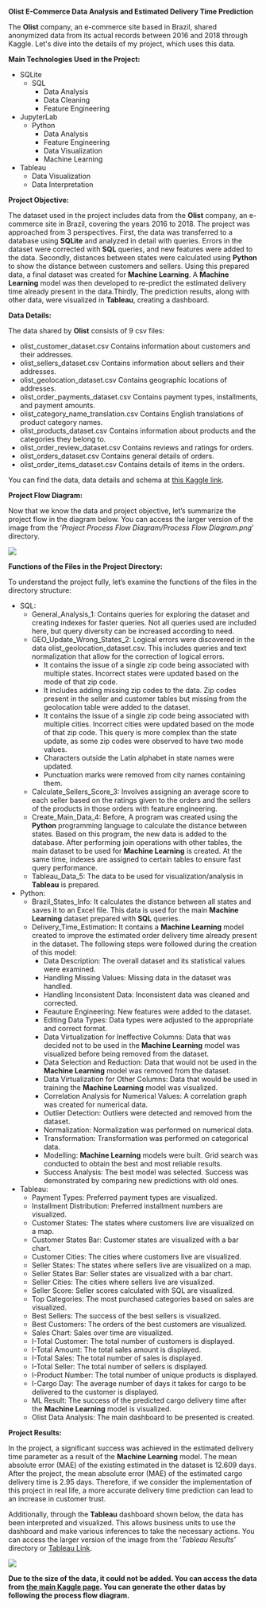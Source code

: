 **Olist E-Commerce Data Analysis and Estimated Delivery Time Prediction**

The **Olist** company, an e-commerce site based in Brazil, shared anonymized data from its actual records between 2016 and 2018 through Kaggle. Let's dive into the details of my project, which uses this data.

**Main Technologies Used in the Project:**

-   SQLite
    -   SQL
        -   Data Analysis
        -   Data Cleaning
        -   Feature Engineering
-   JupyterLab
    -   Python
        -   Data Analysis
        -   Feature Engineering
        -   Data Visualization
        -   Machine Learning
-   Tableau
    -   Data Visualization
    -   Data Interpretation

**Project Objective:**

The dataset used in the project includes data from the **Olist** company, an e-commerce site in Brazil, covering the years 2016 to 2018. The project was approached from 3 perspectives. First, the data was transferred to a database using **SQLite** and analyzed in detail with queries. Errors in the dataset were corrected with **SQL** queries, and new features were added to the data. Secondly, distances between states were calculated using **Python** to show the distance between customers and sellers. Using this prepared data, a final dataset was created for **Machine Learning**. A **Machine Learning** model was then developed to re-predict the estimated delivery time already present in the data.Thirdly, The prediction results, along with other data, were visualized in **Tableau**, creating a dashboard.

**Data Details:**

The data shared by **Olist** consists of 9 csv files:

-   olist_customer_dataset.csv Contains information about customers and their addresses.
-   olist_sellers_dataset.csv Contains information about sellers and their addresses.
-   olist_geolocation_dataset.csv Contains geographic locations of addresses.
-   olist_order_payments_dataset.csv Contains payment types, installments, and payment amounts.
-   olist_category_name_translation.csv Contains English translations of product category names.
-   olist_products_dataset.csv Contains information about products and the categories they belong to.
-   olist_order_review_dataset.csv Contains reviews and ratings for orders.
-   olist_orders_dataset.csv Contains general details of orders.
-   olist_order_items_dataset.csv Contains details of items in the orders.

You can find the data, data details and schema at [this Kaggle link](https://www.kaggle.com/datasets/olistbr/brazilian-ecommerce/data).

**Project Flow Diagram:**

Now that we know the data and project objective, let’s summarize the project flow in the diagram below. You can access the larger version of the image from the ‘*Project* *Process Flow Diagram/Process Flow Diagram.png*’ directory.

![](media/199743b273971811c4f473a294cb8c68.jpeg)

**Functions of the Files in the Project Directory:**

To understand the project fully, let’s examine the functions of the files in the directory structure:

-   SQL:
    -   General_Analysis_1: Contains queries for exploring the dataset and creating indexes for faster queries. Not all queries used are included here, but query diversity can be increased according to need.
    -   GEO_Update_Wrong_States_2: Logical errors were discovered in the data olist_geolocation_dataset.csv. This includes queries and text normalization that allow for the correction of logical errors.
        -   It contains the issue of a single zip code being associated with multiple states. Incorrect states were updated based on the mode of that zip code.
        -   It includes adding missing zip codes to the data. Zip codes present in the seller and customer tables but missing from the geolocation table were added to the dataset.
        -   It contains the issue of a single zip code being associated with multiple cities. Incorrect cities were updated based on the mode of that zip code. This query is more complex than the state update, as some zip codes were observed to have two mode values.
        -   Characters outside the Latin alphabet in state names were updated.
        -   Punctuation marks were removed from city names containing them.
    -   Calculate_Sellers_Score_3: Involves assigning an average score to each seller based on the ratings given to the orders and the sellers of the products in those orders with feature engineering.
    -   Create_Main_Data_4: Before, A program was created using the **Python** programming language to calculate the distance between states. Based on this program, the new data is added to the database. After performing join operations with other tables, the main dataset to be used for **Machine Learning** is created. At the same time, indexes are assigned to certain tables to ensure fast query performance.
    -   Tableau_Data_5: The data to be used for visualization/analysis in **Tableau** is prepared.
-   Python:
    -   Brazil_States_Info: It calculates the distance between all states and saves it to an Excel file. This data is used for the main **Machine Learning** dataset prepared with **SQL** queries.
    -   Delivery_Time_Estimation: It contains a **Machine Learning** model created to improve the estimated order delivery time already present in the dataset. The following steps were followed during the creation of this model:
        -   Data Description: The overall dataset and its statistical values were examined.
        -   Handling Missing Values: Missing data in the dataset was handled.
        -   Handling Inconsistent Data: Inconsistent data was cleaned and corrected.
        -   Feauture Engineering: New features were added to the dataset.
        -   Editing Data Types: Data types were adjusted to the appropriate and correct format.
        -   Data Virtualization for Ineffective Columns: Data that was decided not to be used in the **Machine Learning** model was visualized before being removed from the dataset.
        -   Data Selection and Reduction: Data that would not be used in the **Machine Learning** model was removed from the dataset.
        -   Data Virtualization for Other Columns: Data that would be used in training the **Machine Learning** model was visualized.
        -   Correlation Analysis for Numerical Values: A correlation graph was created for numerical data.
        -   Outlier Detection: Outliers were detected and removed from the dataset.
        -   Normalization: Normalization was performed on numerical data.
        -   Transformation: Transformation was performed on categorical data.
        -   Modelling: **Machine Learning** models were built. Grid search was conducted to obtain the best and most reliable results.
        -   Success Analysis: The best model was selected. Success was demonstrated by comparing new predictions with old ones.
-   Tableau:
    -   Payment Types: Preferred payment types are visualized.
    -   Installment Distribution: Preferred installment numbers are visualized.
    -   Customer States: The states where customers live are visualized on a map.
    -   Customer States Bar: Customer states are visualized with a bar chart.
    -   Customer Cities: The cities where customers live are visualized.
    -   Seller States: The states where sellers live are visualized on a map.
    -   Seller States Bar: Seller states are visualized with a bar chart.
    -   Seller Cities: The cities where sellers live are visualized.
    -   Seller Score: Seller scores calculated with SQL are visualized.
    -   Top Categories: The most purchased categories based on sales are visualized.
    -   Best Sellers: The success of the best sellers is visualized.
    -   Best Customers: The orders of the best customers are visualized.
    -   Sales Chart: Sales over time are visualized.
    -   I-Total Customer: The total number of customers is displayed.
    -   I-Total Amount: The total sales amount is displayed.
    -   I-Total Sales: The total number of sales is displayed.
    -   I-Total Seller: The total number of sellers is displayed.
    -   I-Product Number: The total number of unique products is displayed.
    -   I-Cargo Day: The average number of days it takes for cargo to be delivered to the customer is displayed.
    -   ML Result: The success of the predicted cargo delivery time after the **Machine Learning** model is visualized.
    -   Olist Data Analysis: The main dashboard to be presented is created.

**Project Results:**

In the project, a significant success was achieved in the estimated delivery time parameter as a result of the **Machine Learning** model. The mean absolute error (MAE) of the existing estimated in the dataset is 12.609 days. After the project, the mean absolute error (MAE) of the estimated cargo delivery time is 2.95 days. Therefore, if we consider the implementation of this project in real life, a more accurate delivery time prediction can lead to an increase in customer trust.

Additionally, through the **Tableau** dashboard shown below, the data has been interpreted and visualized. This allows business units to use the dashboard and make various inferences to take the necessary actions. You can access the larger version of the image from the ‘*Tableau Results’* directory or [Tableau Link](https://public.tableau.com/app/profile/nilay.y.cel/viz/OlistE-commerceAnalysis/OlistDataAnalysis).

![](media/7b8a929e2cd66649546f6ef95b755630.png)

**Due to the size of the data, it could not be added. You can access the data from** [**the main Kaggle page**](https://www.kaggle.com/datasets/olistbr/brazilian-ecommerce/)**. You can generate the other datas by following the process flow diagram.**
